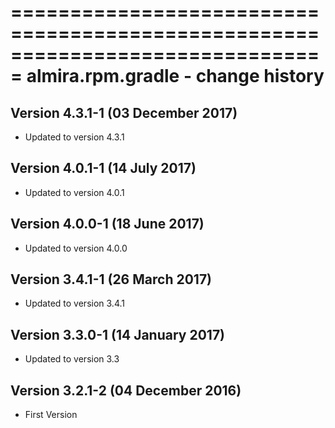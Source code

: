 ===============================================================================
almira.rpm.gradle - change history
===============================================================================

Version 4.3.1-1 (03 December 2017)
----------------------------------
* Updated to version 4.3.1


Version 4.0.1-1 (14 July 2017)
------------------------------
* Updated to version 4.0.1


Version 4.0.0-1 (18 June 2017)
------------------------------
* Updated to version 4.0.0


Version 3.4.1-1 (26 March 2017)
-------------------------------
* Updated to version 3.4.1


Version 3.3.0-1 (14 January 2017)
---------------------------------
* Updated to version 3.3


Version 3.2.1-2 (04 December 2016)
----------------------------------
* First Version
